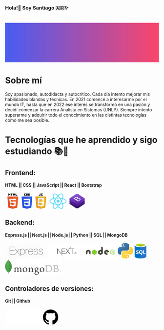 
###                         Hola!👋 Soy Santiago :argentina:✨ <h1></h1>
<img src="GithubHeader1.gif">
<!-- **HollSann/HollSann** is a ✨ _special_ ✨ repository because its `README.md` (this file) appears on your GitHub profile. -->

<h1>Sobre mí</h1>

Soy apasionado, autodidacta y autocrítico. Cada día intento mejorar mis habilidades blandas y técnicas. En 2021 comencé a interesarme por el mundo IT, hasta
que en 2022 ese interés se transformó en una pasión y
decidí comenzar la carrera Analista en Sistemas (UNLP). Siempre intento superarme y adquirir todo el conocimiento en las distintas tecnologías como me sea posible.


# Tecnologías que he aprendido y sigo estudiando 📚🌱

## Frontend:
#### HTML || CSS || JavaScript || React || Bootstrap
<div diplay="Flex">
    <img src="html.png" height="50px" alt="Html">
    <img src="css.png" height="50" alt="Css">
    <img src="JavaScript1.png" height="50px" alt="Javascript">
    <img src="react.png" height="50px" alt="React">
    <img src="bootstrap.png" height="50px" alt="Bootstrap">
</div>

## Backend:
#### Express.js || Next.js || Node.js || Python || SQL || MongoDB
   <div display="flex">
     <img src="express.png" height="50px" alt="Express">
     <img src="next.png" height="50px" alt="Nextjs">
     <img src="nodejs.png" height="50px" alt="Nodejs">
     <img src="python.png" height="50px" alt="Python">
     <img src="sql-logo.png" height="50px" alt="SQL">
     <img src="mongoDB.png" height="50px" alt="MongoDB">
 </div>

## Controladores de versiones:
#### Git || Github
<div display="flex">
<img src="git1.png" height="50px" alt="Git">
<img src="github.png" height="50px" alt="GitHub">
</div>
<!-- ![HTML5](https://img.shields.io/badge/-HTML5-000000?style=flat&logo=html5)
![Python](https://img.shields.io/badge/-Python-000000?style=flat&logo=python)
![SQL](https://img.shields.io/badge/-SQL-000000?style=flat&logo=postgresql)
![Git](https://img.shields.io/badge/-Git-222222?style=flat&logo=git&logoColor=F05032)
![GitHub](https://img.shields.io/badge/-GitHub-222222?style=flat&logo=github&logoColor=181717)
 ![Node.js](https://img.shields.io/badge/-Node.js-222222?style=flat&logo=node.js&logoColor=339933)
![React](https://img.shields.io/badge/-React-222222?style=flat&logo=React&logoColor=61DAFB) -->

<!--  Here are some ideas to get you started:

- 🔭 I’m currently working on ...
- 🌱 I’m currently learning ...
- 👯 I’m looking to collaborate on ...
- 🤔 I’m looking for help with ...
- 💬 Ask me about ...
- 📫 How to reach me: ...
- 😄 Pronouns: ...
- ⚡ Fun fact: ... -->
<!-- ![TypeScript](https://img.shields.io/badge/-TypeScript-000000?style=flat&logo=typescript)
![jQuery](https://img.shields.io/badge/-jQuery-222222?style=flat&logo=jQuery&logoColor=0769AD)
![Linux](https://img.shields.io/badge/-Linux-222222?style=flat&logo=linux&logoColor=FCC624) -->

